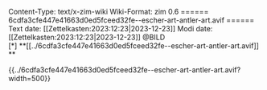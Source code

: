 Content-Type: text/x-zim-wiki
Wiki-Format: zim 0.6
====== 6cdfa3cfe447e41663d0ed5fceed32fe--escher-art-antler-art.avif ======
Text date: [[Zettelkasten:2023:12:23|2023-12-23]] Modi date: [[Zettelkasten:2023:12:23|2023-12-23]]
@BILD  
[*] **[[../6cdfa3cfe447e41663d0ed5fceed32fe--escher-art-antler-art.avif]] **


{{../6cdfa3cfe447e41663d0ed5fceed32fe--escher-art-antler-art.avif?width=500}}


